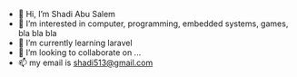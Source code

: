 - 👋 Hi, I’m Shadi Abu Salem
- 👀 I’m interested in computer, programming, embedded systems, games, bla bla bla
- 🌱 I’m currently learning laravel
- 💞️ I’m looking to collaborate on ...
- 📫 my email is shadi513@gmail.com

<!---
shadi513/shadi513 is a ✨ special ✨ repository because its `README.md` (this file) appears on your GitHub profile.
You can click the Preview link to take a look at your changes.
--->
